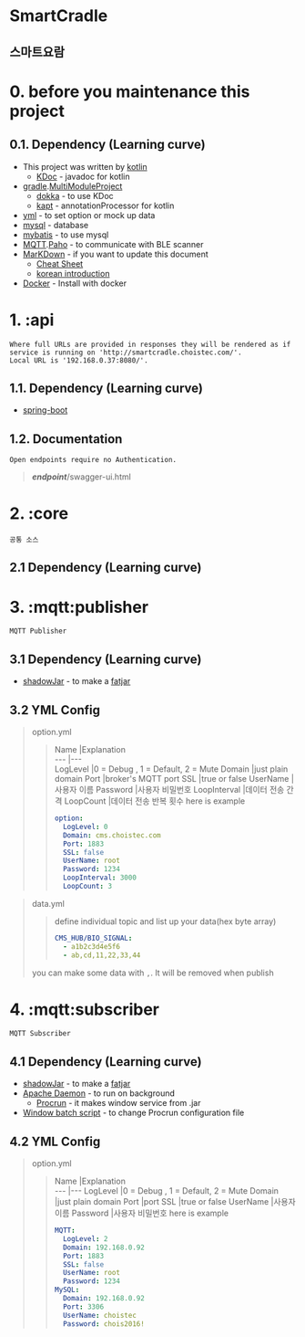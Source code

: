 SmartCradle
============
스마트요람
------------
# 0. before you maintenance this project

## 0.1. Dependency (Learning curve)
* This project was written by [kotlin](https://kotlinlang.org/)
    - [KDoc](https://kotlinlang.org/docs/reference/kotlin-doc.html) - javadoc for kotlin
* [gradle](https://gradle.org/).[MultiModuleProject](https://guides.gradle.org/creating-multi-project-builds/)
    - [dokka](https://github.com/Kotlin/dokka) - to use KDoc
    - [kapt](http://kotlinlang.org/docs/reference/kapt.html) - annotationProcessor for kotlin
* [yml](http://yaml.org/) - to set option or mock up data
* [mysql](https://www.mysql.com/) - database
* [mybatis](http://www.mybatis.org/mybatis-3/) - to use mysql
* [MQTT](http://mqtt.org/).[Paho](https://www.eclipse.org/paho/) - to communicate with BLE scanner
* [MarKDown](https://www.markdownguide.org/getting-started) - if you want to update this document
    - [Cheat Sheet](https://github.com/adam-p/markdown-here/wiki/Markdown-Cheatsheet)
    - [korean introduction](https://gist.github.com/ihoneymon/652be052a0727ad59601)
* [Docker](https://www.docker.com/) - Install with docker

# 1. :api

    Where full URLs are provided in responses they will be rendered as if service is running on 'http://smartcradle.choistec.com/'.
    Local URL is '192.168.0.37:8080/'.

## 1.1. Dependency (Learning curve)

* [spring-boot](https://spring.io/projects/spring-boot)

## 1.2. Documentation

    Open endpoints require no Authentication.

> ***endpoint***/swagger-ui.html

# 2. :core

    공통 소스
    
## 2.1 Dependency (Learning curve)

# 3. :mqtt:publisher

    MQTT Publisher
    
## 3.1 Dependency (Learning curve)

* [shadowJar](https://github.com/johnrengelman/shadow) - to make a [fatjar](https://stackoverflow.com/questions/19150811/what-is-a-fat-jar)

## 3.2 YML Config

> option.yml
>   >Name           |Explanation    
---          |---          
LogLevel       |0 = Debug , 1 = Default, 2 = Mute
Domain         |just plain domain
Port           |broker's MQTT port
SSL            |true or false
UserName       |사용자 이름
Password       |사용자 비밀번호
LoopInterval   |데이터 전송 간격
LoopCount      |데이터 전송 반복 횟수
> here is example
>   > ```YAML
>   > option:
>   >   LogLevel: 0
>   >   Domain: cms.choistec.com
>   >   Port: 1883
>   >   SSL: false
>   >   UserName: root
>   >   Password: 1234
>   >   LoopInterval: 3000
>   >   LoopCount: 3
>   > ```

> data.yml 
>   > define individual topic and list up your data(hex byte array)
>   > ```YAML
>   > CMS_HUB/BIO_SIGNAL:
>   >   - a1b2c3d4e5f6
>   >   - ab,cd,11,22,33,44
>   > ```
> you can make some data with `,`. It will be removed when publish 
# 4. :mqtt:subscriber

    MQTT Subscriber
    
## 4.1 Dependency (Learning curve)

* [shadowJar](https://github.com/johnrengelman/shadow) - to make a [fatjar](https://stackoverflow.com/questions/19150811/what-is-a-fat-jar)
* [Apache Daemon](https://commons.apache.org/proper/commons-daemon/) - to run on background
    - [Procrun](https://commons.apache.org/proper/commons-daemon/procrun.html) - it makes window service from .jar
* [Window batch script](https://www.lesstif.com/pages/viewpage.action?pageId=17105830) - to change Procrun configuration file

## 4.2 YML Config

> option.yml
>   >Name           |Explanation    
---          |---
LogLevel       |0 = Debug , 1 = Default, 2 = Mute
Domain         |just plain domain
Port           |port
SSL            |true or false
UserName       |사용자 이름
Password       |사용자 비밀번호
> here is example
>   > ```YAML
>   > MQTT:
>   >   LogLevel: 2
>   >   Domain: 192.168.0.92
>   >   Port: 1883
>   >   SSL: false
>   >   UserName: root
>   >   Password: 1234
>   > MySQL:
>   >   Domain: 192.168.0.92
>   >   Port: 3306
>   >   UserName: choistec
>   >   Password: chois2016!
>   > ```

